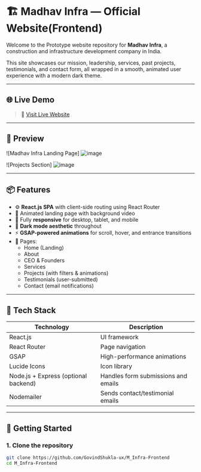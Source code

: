 # 🏗️ Madhav Infra — Official Website(Frontend)

Welcome to the Prototype website repository for **Madhav Infra**, a construction and infrastructure development company in India.

This site showcases our mission, leadership, services, past projects, testimonials, and contact form, all wrapped in a smooth, animated user experience with a modern dark theme.

---

## 🌐 Live Demo

> 🔗 [Visit Live Website](https://madhavinfra.vercel.app)

---

## 📸 Preview

![Madhav Infra Landing Page] ![image](https://github.com/user-attachments/assets/f3d14a20-cc6f-4a5e-8004-777eca4a1841)

![Projects Section] ![image](https://github.com/user-attachments/assets/359e843b-00d2-47c3-b42a-63bbfcd27f03)

---

## 📦 Features

- ⚙️ **React.js SPA** with client-side routing using React Router
- 🎥 Animated landing page with background video
- 📱 Fully **responsive** for desktop, tablet, and mobile
- 🌙 **Dark mode aesthetic** throughout
- ⚡ **GSAP-powered animations** for scroll, hover, and entrance transitions
- 📁 Pages:
  - Home (Landing)
  - About
  - CEO & Founders
  - Services
  - Projects (with filters & animations)
  - Testimonials (user-submitted)
  - Contact (email notifications)

---

## 🔧 Tech Stack

| Technology      | Description                      |
|----------------|----------------------------------|
| React.js        | UI framework                     |
| React Router    | Page navigation                  |
| GSAP            | High-performance animations      |
| Lucide Icons    | Icon library                     |
| Node.js + Express (optional backend) | Handles form submissions and emails |
| Nodemailer      | Sends contact/testimonial emails |

---

## 🚀 Getting Started

### 1. Clone the repository

```bash
git clone https://github.com/GovindShukla-ux/M_Infra-Frontend
cd M_Infra-Frontend

